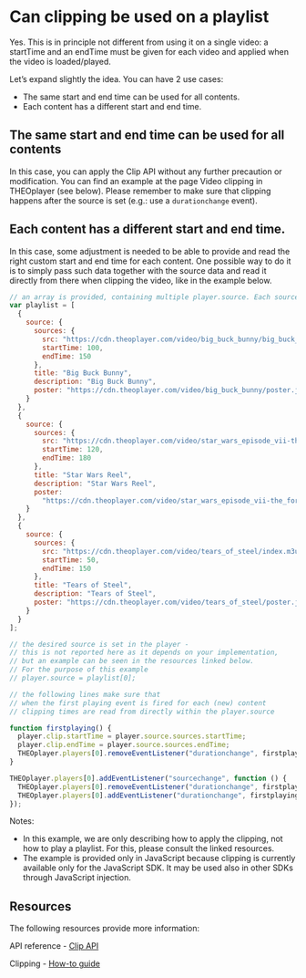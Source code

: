 # Can clipping be used on a playlist

Yes. This is in principle not different from using it on a single video: a startTime and an endTime must be given for each video and applied when the video is loaded/played.

Let’s expand slightly the idea. You can have 2 use cases:

- The same start and end time can be used for all contents.
- Each content has a different start and end time.

## The same start and end time can be used for all contents

In this case, you can apply the Clip API without any further precaution or modification. You can find an example at the page Video clipping in THEOplayer (see below). Please remember to make sure that clipping happens after the source is set (e.g.: use a `durationchange` event).

## Each content has a different start and end time.

In this case, some adjustment is needed to be able to provide and read the right custom start and end time for each content. One possible way to do it is to simply pass such data together with the source data and read it directly from there when clipping the video, like in the example below.

```js
// an array is provided, containing multiple player.source. Each source contains startTime and endTime.
var playlist = [
  {
    source: {
      sources: {
        src: "https://cdn.theoplayer.com/video/big_buck_bunny/big_buck_bunny_metadata.m3u8",
        startTime: 100,
        endTime: 150
      },
      title: "Big Buck Bunny",
      description: "Big Buck Bunny",
      poster: "https://cdn.theoplayer.com/video/big_buck_bunny/poster.jpg"
    }
  },
  {
    source: {
      sources: {
        src: "https://cdn.theoplayer.com/video/star_wars_episode_vii-the_force_awakens_official_comic-con_2015_reel_(2015)/index.m3u8",
        startTime: 120,
        endTime: 180
      },
      title: "Star Wars Reel",
      description: "Star Wars Reel",
      poster:
        "https://cdn.theoplayer.com/video/star_wars_episode_vii-the_force_awakens_official_comic-con_2015_reel_(2015)/poster.jpg"
    }
  },
  {
    source: {
      sources: {
        src: "https://cdn.theoplayer.com/video/tears_of_steel/index.m3u8",
        startTime: 50,
        endTime: 150
      },
      title: "Tears of Steel",
      description: "Tears of Steel",
      poster: "https://cdn.theoplayer.com/video/tears_of_steel/poster.jpg"
    }
  }
];

// the desired source is set in the player -
// this is not reported here as it depends on your implementation,
// but an example can be seen in the resources linked below.
// For the purpose of this example
// player.source = playlist[0];

// the following lines make sure that
// when the first playing event is fired for each (new) content
// clipping times are read from directly within the player.source

function firstplaying() {
  player.clip.startTime = player.source.sources.startTime;
  player.clip.endTime = player.source.sources.endTime;
  THEOplayer.players[0].removeEventListener("durationchange", firstplaying);
}

THEOplayer.players[0].addEventListener("sourcechange", function () {
  THEOplayer.players[0].removeEventListener("durationchange", firstplaying);
  THEOplayer.players[0].addEventListener("durationchange", firstplaying);
});
```

Notes:

- In this example, we are only describing how to apply the clipping, not how to play a playlist. For this, please consult the linked resources.
- The example is provided only in JavaScript because clipping is currently available only for the JavaScript SDK. It may be used also in other SDKs through JavaScript injection.

## Resources

The following resources provide more information:

API reference - [Clip API](pathname:///theoplayer/v7/api-reference/web/interfaces/Clip.html)

<!-- https://demo.theoplayer.com/playlist: Demo page - Playlist -->

Clipping - [How-to guide](../how-to-guides/07-miscellaneous/06-clipping.md)
